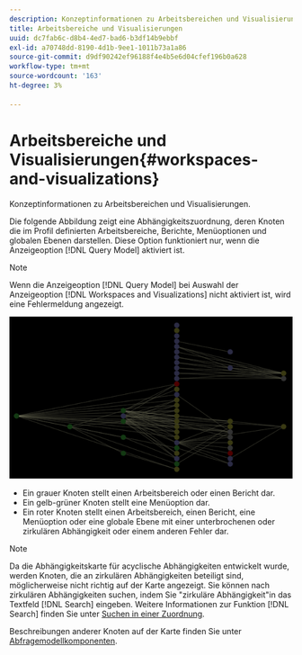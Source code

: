 ```yaml
---
description: Konzeptinformationen zu Arbeitsbereichen und Visualisierungen.
title: Arbeitsbereiche und Visualisierungen
uuid: dc7fab6c-d8b4-4ed7-bad6-b3df14b9ebbf
exl-id: a70748dd-8190-4d1b-9ee1-1011b73a1a86
source-git-commit: d9df90242ef96188f4e4b5e6d04cfef196b0a628
workflow-type: tm+mt
source-wordcount: '163'
ht-degree: 3%

---
```


# Arbeitsbereiche und Visualisierungen{#workspaces-and-visualizations}

Konzeptinformationen zu Arbeitsbereichen und Visualisierungen.

Die folgende Abbildung zeigt eine Abhängigkeitszuordnung, deren Knoten die im Profil definierten Arbeitsbereiche, Berichte, Menüoptionen und globalen Ebenen darstellen. Diese Option funktioniert nur, wenn die Anzeigeoption [!DNL Query Model] aktiviert ist.

>[!NOTE]
>
>Wenn die Anzeigeoption [!DNL Query Model] bei Auswahl der Anzeigeoption [!DNL Workspaces and Visualizations] nicht aktiviert ist, wird eine Fehlermeldung angezeigt.

![](assets/vis_DependencyMap_QueryModelandWorkspaces.png)

* Ein grauer Knoten stellt einen Arbeitsbereich oder einen Bericht dar.
* Ein gelb-grüner Knoten stellt eine Menüoption dar.
* Ein roter Knoten stellt einen Arbeitsbereich, einen Bericht, eine Menüoption oder eine globale Ebene mit einer unterbrochenen oder zirkulären Abhängigkeit oder einem anderen Fehler dar.

>[!NOTE]
>
>Da die Abhängigkeitskarte für acyclische Abhängigkeiten entwickelt wurde, werden Knoten, die an zirkulären Abhängigkeiten beteiligt sind, möglicherweise nicht richtig auf der Karte angezeigt. Sie können nach zirkulären Abhängigkeiten suchen, indem Sie &quot;zirkuläre Abhängigkeit&quot;in das Textfeld [!DNL Search] eingeben. Weitere Informationen zur Funktion [!DNL Search] finden Sie unter [Suchen in einer Zuordnung](../../../../../home/c-get-started/c-admin-intrf/c-dataset-mgrs/c-dep-maps/t-srch-map.md#task-a1e7065a538d46c78a7d28676d880dfb).

Beschreibungen anderer Knoten auf der Karte finden Sie unter [Abfragemodellkomponenten](../../../../../home/c-get-started/c-admin-intrf/c-dataset-mgrs/c-dep-maps/c-qry-mod-comp.md#concept-32c6dadd32f74179b026c7e96d47710f).

